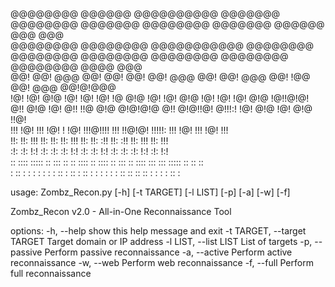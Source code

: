 @@@@@@@@   @@@@@@   @@@@@@@@@@   @@@@@@@   @@@@@@@@     @@@@@@@   @@@@@@@@   @@@@@@@   @@@@@@   @@@  @@@  
@@@@@@@@  @@@@@@@@  @@@@@@@@@@@  @@@@@@@@  @@@@@@@@     @@@@@@@@  @@@@@@@@  @@@@@@@@  @@@@@@@@  @@@@ @@@  
     @@!  @@!  @@@  @@! @@! @@!  @@!  @@@       @@!     @@!  @@@  @@!       !@@       @@!  @@@  @@!@!@@@  
    !@!   !@!  @!@  !@! !@! !@!  !@   @!@      !@!      !@!  @!@  !@!       !@!       !@!  @!@  !@!!@!@!  
   @!!    @!@  !@!  @!! !!@ @!@  @!@!@!@      @!!       @!@!!@!   @!!!:!    !@!       @!@  !@!  @!@ !!@!  
  !!!     !@!  !!!  !@!   ! !@!  !!!@!!!!    !!!        !!@!@!    !!!!!:    !!!       !@!  !!!  !@!  !!!  
 !!:      !!:  !!!  !!:     !!:  !!:  !!!   !!:         !!: :!!   !!:       :!!       !!:  !!!  !!:  !!!  
:!:       :!:  !:!  :!:     :!:  :!:  !:!  :!:          :!:  !:!  :!:       :!:       :!:  !:!  :!:  !:!  
 :: ::::  ::::: ::  :::     ::    :: ::::   :: ::::     ::   :::   :: ::::   ::: :::  ::::: ::   ::   ::  
: :: : :   : :  :    :      :    :: : ::   : :: : :      :   : :  : :: ::    :: :: :   : :  :   ::    :   


usage: Zombz_Recon.py [-h] [-t TARGET] [-l LIST] [-p] [-a] [-w] [-f]

Zombz_Recon v2.0 - All-in-One Reconnaissance Tool

options:
  -h, --help            show this help message and exit
  -t TARGET, --target TARGET
                        Target domain or IP address
  -l LIST, --list LIST  List of targets
  -p, --passive         Perform passive reconnaissance
  -a, --active          Perform active reconnaissance
  -w, --web             Perform web reconnaissance
  -f, --full            Perform full reconnaissance
